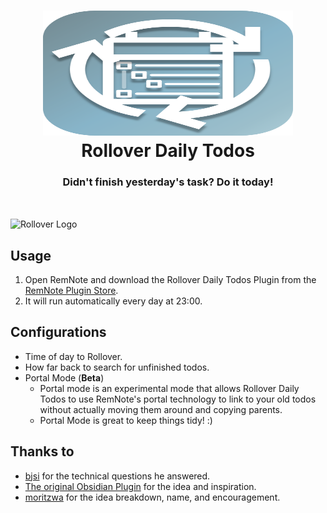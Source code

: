 <h1 align="center">
<img src="https://raw.githubusercontent.com/coldenate/rollover-daily-todos/main/public/logo.svg" alt="Rollover Logo" width="400" height="200"><br/>
Rollover Daily Todos</h1>

<h3 align="center">Didn't finish yesterday's task? Do it today!</h3>

<br/>

<img align="center" src="https://raw.githubusercontent.com/coldenate/rollover-daily-todos/main/.github/video.gif" alt="Rollover Logo" width="400" height="400"><br/>

## Usage

1. Open RemNote and download the Rollover Daily Todos Plugin from the [RemNote Plugin Store](https://remnote.com/plugins/rollover-daily-todos).
2. It will run automatically every day at 23:00.

## Configurations

- Time of day to Rollover.
- How far back to search for unfinished todos.
- Portal Mode (**Beta**)
   - Portal mode is an experimental mode that allows Rollover Daily Todos to use RemNote's portal technology to link to your old todos without actually moving them around and copying parents.
   - Portal Mode is great to keep things tidy! :) [](https://cdn.betterttv.net/emote/59adba12c765ac30a43b9984/1x.png) 

## Thanks to

- [bjsi](https://github.com/bjsi) for the technical questions he answered.
- [The original Obsidian Plugin](https://github.com/lumoe/obsidian-rollover-daily-todos) for the idea and inspiration.
- [moritzwa](https://twitter.com/MoritzW42) for the idea breakdown, name, and encouragement.
